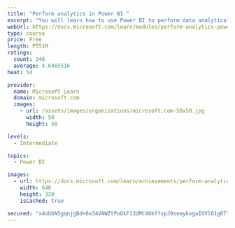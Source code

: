 ```yaml
---
title: "Perform analytics in Power BI "
excerpt: "You will learn how to use Power BI to perform data analytical functions, how to identify outliers in your data, how to group data together, and how to bin data for analysis. You will also learn how to perform time series analysis. Finally, you will work with advanced analytic features of Power BI, such as Quick Insights, AI Insights, and the Analyze feature."
webUrl: https://docs.microsoft.com/learn/modules/perform-analytics-power-bi/
type: course
price: Free
length: PT51M
ratings:
  count: 348
  average: 4.6465516
heat: 54

provider:
  name: Microsoft Learn
  domain: microsoft.com
  images:
    - url: /assets/images/organizations/microsoft.com-50x50.jpg
      width: 50
      height: 50

levels:
  - Intermediate

topics:
  - Power BI

images:
  - url: https://docs.microsoft.com/learn/achievements/perform-analytics-power-bi-social.png
    width: 640
    height: 320
    isCached: true

secured: "x4oUbNSgqnjgBd+6x34VAWZtPoQkF13dMC40kffvpJ0seaykxgaIUVl61g6Tt+x/nG4q0YVubQpHE/YaCEqYkBZYr2urgww/npajWKz37RNb7dbOtiRURa89oPs9KWnrvUiWOOOUt0ux/fFBhiAy6NlbpTgyTr377aRIiI3XczIKweeZ+OPk2fDprhaOjXd59mSulUj8nmIJ+/kYLI69Ot4ML6kBX1Ommdgcd403JxIwtv2Tq/UtCbmCdP4GDmjpBmDVygR9Usb5iprvtj/7nYWP2r5snnZYlAcOCxbZViCCjoQkPZ9wwrPPhEbyd0aeJ/T84O/21L7pTCOZF1eRiR2VlBf3gkCEIKDUX+olpx22paj/SK0e/XlUgGhXIOg4lcjMNEnHEanRl8LxJJD91RW5bWdDIWkw7tDgylCvgGY=;FGd2m/hlKjFNXw+V+CePXQ=="
---
```



